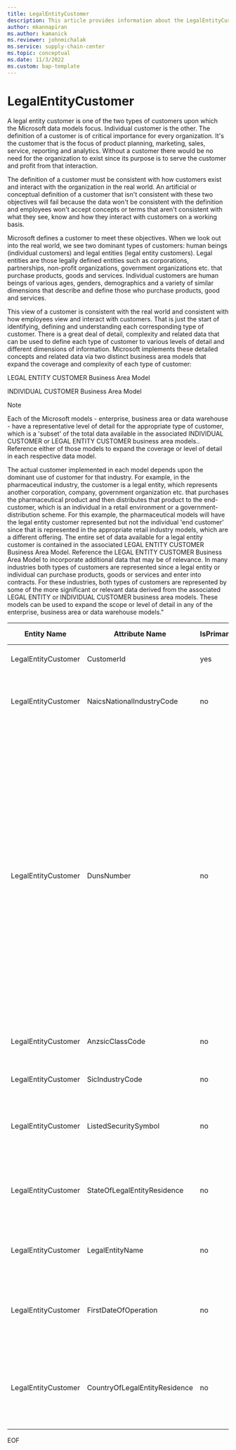 ```yaml
---
title: LegalEntityCustomer
description: This article provides information about the LegalEntityCustomer entity.
author: mkannapiran
ms.author: kamanick
ms.reviewer: johnmichalak
ms.service: supply-chain-center
ms.topic: conceptual
ms.date: 11/3/2022
ms.custom: bap-template
---
```


# LegalEntityCustomer

A legal entity customer is one of the two types of customers upon which the Microsoft data models focus. Individual customer is the other. The definition of a customer is of critical importance for every organization. It's the customer that is the focus of product planning, marketing, sales, service, reporting and analytics. Without a customer there would be no need for the organization to exist since its purpose is to serve the customer and profit from that interaction.

The definition of a customer must be consistent with how customers exist and interact with the organization in the real world. An artificial or conceptual definition of a customer that isn't consistent with these two objectives will fail because the data won't be consistent with the definition and employees won't accept concepts or terms that aren't consistent with what they see, know and how they interact with customers on a working basis.

Microsoft defines a customer to meet these objectives. When we look out into the real world, we see two dominant types of customers: human beings (individual customers) and legal entities (legal entity customers). Legal entities are those legally defined entities such as corporations, partnerships, non-profit organizations, government organizations etc. that purchase products, goods and services. Individual customers are human beings of various ages, genders, demographics and a variety of similar dimensions that describe and define those who purchase products, good and services.

This view of a customer is consistent with the real world and consistent with how employees view and interact with customers. That is just the start of identifying, defining and understanding each corresponding type of customer. There is a great deal of detail, complexity and related data that can be used to define each type of customer to various levels of detail and different dimensions of information. Microsoft implements these detailed concepts and related data via two distinct business area models that expand the coverage and complexity of each type of customer:

LEGAL ENTITY CUSTOMER Business Area Model

INDIVIDUAL CUSTOMER Business Area Model

>[!Note]
> Each of the Microsoft models - enterprise, business area or data warehouse - have a representative level of detail for the appropriate type of customer, which is a 'subset' of the total data available in the associated INDIVIDUAL CUSTOMER or LEGAL ENTITY CUSTOMER business area models.. Reference either of those models to expand the coverage or level of detail in each respective data model.

The actual customer implemented in each model depends upon the dominant use of customer for that industry. For example, in the pharmaceutical industry, the customer is a legal entity, which represents another corporation, company, government organization etc. that purchases the pharmaceutical product and then distributes that product to the end-customer, which is an individual in a retail environment or a government-distribution scheme. For this example, the pharmaceutical models will have the legal entity customer represented but not the individual 'end customer' since that is represented in the appropriate retail industry models, which are a different offering. The entire set of data available for a legal entity customer is contained in the associated LEGAL ENTITY CUSTOMER Business Area Model. Reference the LEGAL ENTITY CUSTOMER Business Area Model to incorporate additional data that may be of relevance. In many industries both types of customers are represented since a legal entity or individual can purchase products, goods or services and enter into contracts. For these industries, both types of customers are represented by some of the more significant or relevant data derived from the associated LEGAL ENTITY or INDIVIDUAL CUSTOMER business area models. These models can be used to expand the scope or level of detail in any of the enterprise, business area or data warehouse models."

| **Entity Name** | **Attribute Name** | **IsPrimaryKey** | **Data Type** | **Data Length** | **Description** |
| --- | --- | --- | --- | --- | --- |
| LegalEntityCustomer | CustomerId | yes | string | 36 | The unique identifier of a Customer. |
| LegalEntityCustomer | NaicsNationalIndustryCode | no | decimal | 9 | The unique identifier of a NAICS National Industry Code. |
| LegalEntityCustomer | DunsNumber | no | decimal | 13 | The DUNS number is a nine-digit number issued by Dun & Bradstreet and assigned to each business location in the D&B database having a unique, separate, and distinct operation to businesses for the purpose of identifying them. The number as issued is random and the digits apparently have no significance as to their issuance. |
| LegalEntityCustomer | AnzsicClassCode | no | decimal | 9 | The unique identifier of an ANZSIC Class. |
| LegalEntityCustomer | SicIndustryCode | no | decimal | 9 | The unique identifier of the SIC Industry. |
| LegalEntityCustomer | ListedSecuritySymbol | no | string | 8 | The security symbol of the Legal Entity, if any. |
| LegalEntityCustomer | StateOfLegalEntityResidence | no | string | 64 | The state in which the Legal Entity has it's primary business or official residence. |
| LegalEntityCustomer | LegalEntityName | no | string | 128 | The business name of the Legal Entity. |
| LegalEntityCustomer | FirstDateOfOperation | no | date | 8 | The first date that the Legal Entity entered into normal business operations. |
| LegalEntityCustomer | CountryOfLegalEntityResidence | no | string | 64 | The country in which the Legal Entity has its primary business or official residence. |

EOF